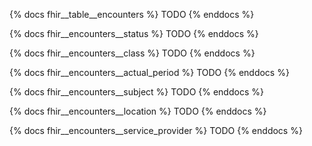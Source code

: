 {% docs fhir__table__encounters %}
TODO
{% enddocs %}

{% docs fhir__encounters__status %}
TODO
{% enddocs %}

{% docs fhir__encounters__class %}
TODO
{% enddocs %}

{% docs fhir__encounters__actual_period %}
TODO
{% enddocs %}

{% docs fhir__encounters__subject %}
TODO
{% enddocs %}

{% docs fhir__encounters__location %}
TODO
{% enddocs %}

{% docs fhir__encounters__service_provider %}
TODO
{% enddocs %}

